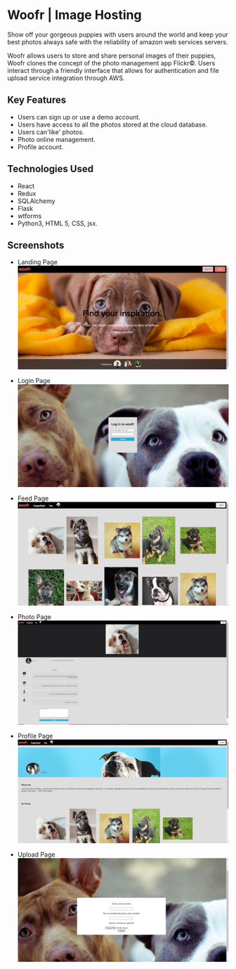 # Woofr | Image Hosting

Show off your gorgeous puppies with users around the world and keep your best photos always safe with the reliability of amazon web services servers.

Woofr allows users to store and share personal images of their puppies, Woofr clones the concept of the photo management app Flickr©. 
Users interact through a friendly interface that allows for authentication and file upload service integration through AWS.


## Key Features
* Users can sign up or use a demo account.
* Users have access to all the photos stored at the cloud database. 
* Users can'like' photos.
* Photo online management.
* Profile account.


## Technologies Used
* React
* Redux
* SQLAlchemy
* Flask
* wtforms
* Python3, HTML 5, CSS, jsx.

## Screenshots
* Landing Page
![alt text](https://github.com/giancarlo-sanchez/images-demo/blob/master/landing-page.png)

* Login Page
![alt text](https://github.com/giancarlo-sanchez/images-demo/blob/master/login.png)

* Feed Page
![alt text](https://github.com/giancarlo-sanchez/images-demo/blob/master/puppy-feed.png)

* Photo Page
![alt text](https://github.com/giancarlo-sanchez/images-demo/blob/master/photo-page.png)

* Profile Page
![alt text](https://github.com/giancarlo-sanchez/images-demo/blob/master/profile-page.png)

* Upload Page
![alt text](https://github.com/giancarlo-sanchez/images-demo/blob/master/upload.png)

